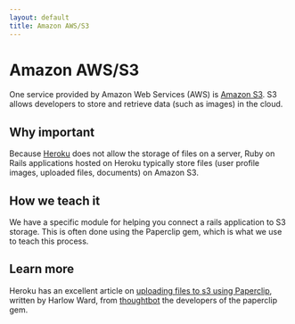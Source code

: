```yaml
---
layout: default
title: Amazon AWS/S3
---
```


Amazon AWS/S3
===

One service provided by Amazon Web Services (AWS) is [Amazon S3](http://aws.amazon.com/s3/).  S3 allows developers to store and retrieve data (such as images) in the cloud.


Why important
---

Because [Heroku](/Heroku) does not allow the storage of files on a server, Ruby on Rails applications hosted on Heroku typically store files (user profile images, uploaded files, documents) on Amazon S3.


How we teach it
---

We have a specific module for helping you connect a rails application to S3 storage.  This is often done using the Paperclip gem, which is what we use to teach this process.

Learn more
---

Heroku has an excellent article on [uploading files to s3 using Paperclip](https://devcenter.heroku.com/articles/paperclip-s3), written by Harlow Ward, from [thoughtbot](http://thoughtbot.com) the developers of the paperclip gem.
